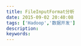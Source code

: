 ```yaml
---
title: FileInputFormat分析
date: 2015-09-02 20:40:08
tags: ['Hadoop','数据开发']
description:
keywords:
---
```


